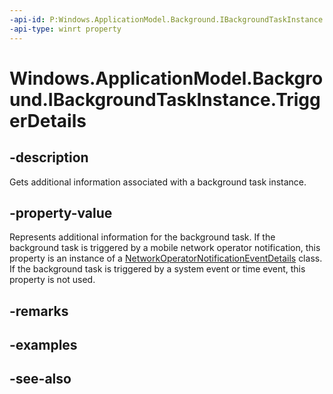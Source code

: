 ```yaml
---
-api-id: P:Windows.ApplicationModel.Background.IBackgroundTaskInstance.TriggerDetails
-api-type: winrt property
---
```


<!-- Property syntax
public object TriggerDetails { get; }
-->

# Windows.ApplicationModel.Background.IBackgroundTaskInstance.TriggerDetails

## -description
Gets additional information associated with a background task instance.

## -property-value
Represents additional information for the background task. If the background task is triggered by a mobile network operator notification, this property is an instance of a [NetworkOperatorNotificationEventDetails](../windows.networking.networkoperators/networkoperatornotificationeventdetails.md) class. If the background task is triggered by a system event or time event, this property is not used.

## -remarks

## -examples

## -see-also
